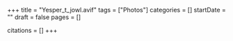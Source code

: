 +++
title = "Yesper_t_jowl.avif"
tags = ["Photos"]
categories = []
startDate = ""
draft = false
pages = []

citations = []
+++
